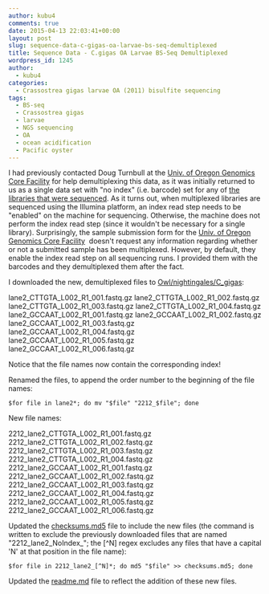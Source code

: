 ```yaml
---
author: kubu4
comments: true
date: 2015-04-13 22:03:41+00:00
layout: post
slug: sequence-data-c-gigas-oa-larvae-bs-seq-demultiplexed
title: Sequence Data - C.gigas OA Larvae BS-Seq Demultiplexed
wordpress_id: 1245
author:
  - kubu4
categories:
  - Crassostrea gigas larvae OA (2011) bisulfite sequencing
tags:
  - BS-seq
  - Crassostrea gigas
  - larvae
  - NGS sequencing
  - OA
  - ocean acidification
  - Pacific oyster
---
```


I had previously contacted Doug Turnbull at the [Univ. of Oregon Genomics Core Facility](https://gcf.uoregon.edu:8080/) for help demultiplexing this data, as it was initially returned to us as a single data set with "no index" (i.e. barcode) set for any of [the libraries that were sequenced](https://robertslab.github.io/sams-notebook/2015/03/19/sequencing-data-c-gigas-larvae-oa.html). As it turns out, when multiplexed libraries are sequenced using the Illumina platform, an index read step needs to be "enabled" on the machine for sequencing. Otherwise, the machine does not perform the index read step (since it wouldn't be necessary for a single library). Surprisingly, the sample submission form for the [Univ. of Oregon Genomics Core Facility](http://gcf.uoregon.edu:8080/)  doesn't request any information regarding whether or not a submitted sample has been multiplexed. However, by default, they enable the index read step on all sequencing runs. I provided them with the barcodes and they demultiplexed them after the fact.

I downloaded the new, demultiplexed files to [Owl/nightingales/C_gigas](https://owl.fish.washington.edu/nightingales/C_gigas/):

lane2_CTTGTA_L002_R1_001.fastq.gz
lane2_CTTGTA_L002_R1_002.fastq.gz
lane2_CTTGTA_L002_R1_003.fastq.gz
lane2_CTTGTA_L002_R1_004.fastq.gz
lane2_GCCAAT_L002_R1_001.fastq.gz
lane2_GCCAAT_L002_R1_002.fastq.gz
lane2_GCCAAT_L002_R1_003.fastq.gz
lane2_GCCAAT_L002_R1_004.fastq.gz
lane2_GCCAAT_L002_R1_005.fastq.gz
lane2_GCCAAT_L002_R1_006.fastq.gz

Notice that the file names now contain the corresponding index!

Renamed the files, to append the order number to the beginning of the file names:

`$for file in lane2*; do mv "$file" "2212_$file"; done`

New file names:

2212_lane2_CTTGTA_L002_R1_001.fastq.gz
2212_lane2_CTTGTA_L002_R1_002.fastq.gz
2212_lane2_CTTGTA_L002_R1_003.fastq.gz
2212_lane2_CTTGTA_L002_R1_004.fastq.gz
2212_lane2_GCCAAT_L002_R1_001.fastq.gz
2212_lane2_GCCAAT_L002_R1_002.fastq.gz
2212_lane2_GCCAAT_L002_R1_003.fastq.gz
2212_lane2_GCCAAT_L002_R1_004.fastq.gz
2212_lane2_GCCAAT_L002_R1_005.fastq.gz
2212_lane2_GCCAAT_L002_R1_006.fastq.gz

Updated the [checksums.md5](https://owl.fish.washington.edu/nightingales/C_gigas/checksums.md5) file to include the new files (the command is written to exclude the previously downloaded files that are named "2212_lane2_NoIndex_"; the [^N] regex excludes any files that have a capital 'N' at that position in the file name):

`$for file in 2212_lane2_[^N]*; do md5 "$file" >> checksums.md5; done`

Updated the [readme.md](https://owl.fish.washington.edu/nightingales/C_gigas/readme.md) file to reflect the addition of these new files.
